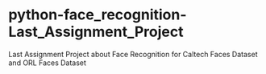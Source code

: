 # python-face_recognition-Last_Assignment_Project

Last Assignment Project about Face Recognition for Caltech Faces Dataset and ORL Faces Dataset
